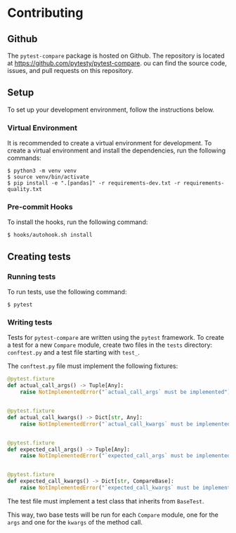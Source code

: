 # Contributing

## Github

The `pytest-compare` package is hosted on Github. The repository is located at https://github.com/pytesty/pytest-compare. ou can find the source code, issues, and pull requests on this repository.

## Setup

To set up your development environment, follow the instructions below.

### Virtual Environment

It is recommended to create a virtual environment for development. To create a virtual environment and install the dependencies, run the following commands:

```shell
$ python3 -m venv venv
$ source venv/bin/activate
$ pip install -e ".[pandas]" -r requirements-dev.txt -r requirements-quality.txt
```

### Pre-commit Hooks

To install the hooks, run the following command:

```shell
$ hooks/autohook.sh install
```

## Creating tests

### Running tests

To run tests, use the following command:

```shell
$ pytest
```

### Writing tests

Tests for `pytest-compare` are written using the `pytest` framework. To create a test for a new `Compare` module, create two files in the `tests` directory: `conftest.py` and a test file starting with `test_`.

The `conftest.py` file must implement the following fixtures:

```python
@pytest.fixture
def actual_call_args() -> Tuple[Any]:
    raise NotImplementedError("`actual_call_args` must be implemented")


@pytest.fixture
def actual_call_kwargs() -> Dict[str, Any]:
    raise NotImplementedError("`actual_call_kwargs` must be implemented")


@pytest.fixture
def expected_call_args() -> Tuple[Any]:
    raise NotImplementedError("`expected_call_args` must be implemented")


@pytest.fixture
def expected_call_kwargs() -> Dict[str, CompareBase]:
    raise NotImplementedError("`expected_call_kwargs` must be implemented")
```

The test file must implement a test class that inherits from `BaseTest`.

This way, two base tests will be run for each `Compare` module, one for the `args` and one for the `kwargs` of the method call.